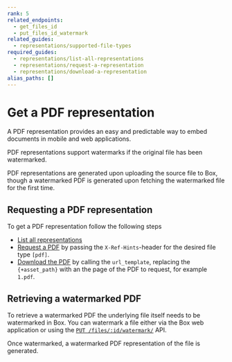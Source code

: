 ```yaml
---
rank: 5
related_endpoints:
  - get_files_id
  - put_files_id_watermark
related_guides:
  - representations/supported-file-types
required_guides:
  - representations/list-all-representations
  - representations/request-a-representation
  - representations/download-a-representation
alias_paths: []
---
```


# Get a PDF representation

A PDF representation provides an easy and predictable way to embed documents
in mobile and web applications.

PDF representations support watermarks if the original file has been watermarked.

PDF representations are generated upon uploading the source file to Box, though
a watermarked PDF is generated upon fetching the watermarked file for
the first time.

## Requesting a PDF representation

To get a PDF representation follow the following steps

- [List all representations](./list-all-representations)
- [Request a PDF](./request-a-representation) by passing the
  `X-Ref-Hints`-header for the desired file type `[pdf]`.
- [Download the PDF](./download-a-representation) by calling the
  `url_template`, replacing the `{+asset_path}` with an the page of the
  PDF to request, for example `1.pdf`.

## Retrieving a watermarked PDF

To retrieve a watermarked PDF the underlying file itself needs to be
watermarked in Box. You can watermark a file either via the Box web application
or using the [`PUT /files/:id/watermark/`][put_files_id_watermark] API.

Once watermarked, a watermarked PDF representation of the file is generated.

[put_files_id_watermark]: /reference/put-files-id-watermark/
